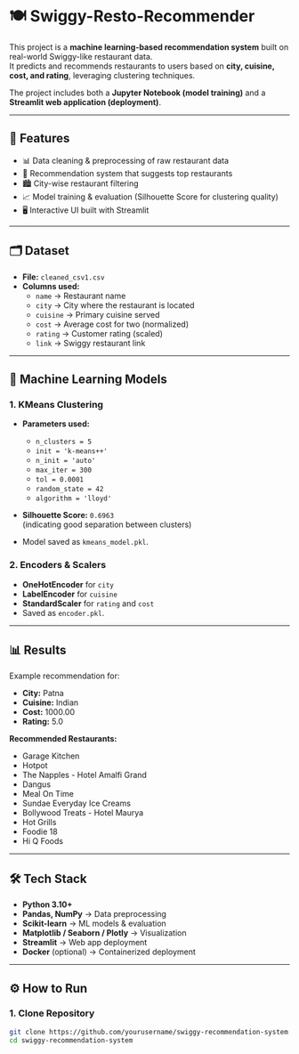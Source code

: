 # 🍽️ Swiggy-Resto-Recommender  

This project is a **machine learning-based recommendation system** built on real-world Swiggy-like restaurant data.  
It predicts and recommends restaurants to users based on **city, cuisine, cost, and rating**, leveraging clustering techniques.  

The project includes both a **Jupyter Notebook (model training)** and a **Streamlit web application (deployment)**.  

---

## 🚀 Features
- 📊 Data cleaning & preprocessing of raw restaurant data
- 🍕 Recommendation system that suggests top restaurants
- 🏙️ City-wise restaurant filtering
- 📈 Model training & evaluation (Silhouette Score for clustering quality)
- 🖥️ Interactive UI built with Streamlit

---

## 🗂️ Dataset
- **File:** `cleaned_csv1.csv`  
- **Columns used:**
  - `name` → Restaurant name  
  - `city` → City where the restaurant is located  
  - `cuisine` → Primary cuisine served  
  - `cost` → Average cost for two (normalized)  
  - `rating` → Customer rating (scaled)  
  - `link` → Swiggy restaurant link  

---

## 🧠 Machine Learning Models
### 1. **KMeans Clustering**
- **Parameters used:**
  - `n_clusters = 5`  
  - `init = 'k-means++'`  
  - `n_init = 'auto'`  
  - `max_iter = 300`  
  - `tol = 0.0001`  
  - `random_state = 42`  
  - `algorithm = 'lloyd'`  

- **Silhouette Score:** `0.6963`  
  (indicating good separation between clusters)

- Model saved as `kmeans_model.pkl`.  

### 2. **Encoders & Scalers**
- **OneHotEncoder** for `city`  
- **LabelEncoder** for `cuisine`  
- **StandardScaler** for `rating` and `cost`  
- Saved as `encoder.pkl`.  

---

## 📊 Results
Example recommendation for:  
- **City:** Patna  
- **Cuisine:** Indian  
- **Cost:** 1000.00  
- **Rating:** 5.0  

**Recommended Restaurants:**
- Garage Kitchen  
- Hotpot  
- The Napples - Hotel Amalfi Grand  
- Dangus 
- Meal On Time
- Sundae Everyday Ice Creams
- Bollywood Treats - Hotel Maurya 
- Hot Grills
- Foodie 18 
- Hi Q Foods

---

## 🛠️ Tech Stack
- **Python 3.10+**
- **Pandas, NumPy** → Data preprocessing  
- **Scikit-learn** → ML models & evaluation  
- **Matplotlib / Seaborn / Plotly** → Visualization  
- **Streamlit** → Web app deployment  
- **Docker** (optional) → Containerized deployment  

---

## ⚙️ How to Run
### 1. Clone Repository
```bash
git clone https://github.com/yourusername/swiggy-recommendation-system.git
cd swiggy-recommendation-system
